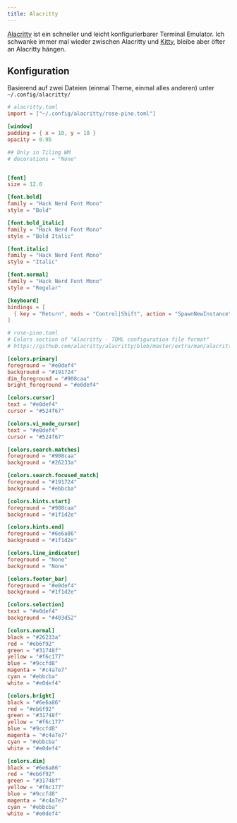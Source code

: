 ```yaml
---
title: Alacritty
---
```

[Alacritty](https://alacritty.org/) ist ein schneller und leicht konfigurierbarer Terminal Emulator. Ich schwanke immer mal wieder zwischen Alacritty und [Kitty](https://sw.kovidgoyal.net/kitty/), bleibe aber öfter an Alacritty hängen.

## Konfiguration
Basierend auf zwei Dateien (einmal Theme, einmal alles anderen) unter `~/.config/alacritty/`

```toml
# alacritty.toml
import = ["~/.config/alacritty/rose-pine.toml"]

[window]
padding = { x = 10, y = 10 }
opacity = 0.95

## Only in Tiling WM
# decorations = "None"


[font]
size = 12.0

[font.bold]
family = "Hack Nerd Font Mono"
style = "Bold"

[font.bold_italic]
family = "Hack Nerd Font Mono"
style = "Bold Italic"

[font.italic]
family = "Hack Nerd Font Mono"
style = "Italic"

[font.normal]
family = "Hack Nerd Font Mono"
style = "Regular"

[keyboard]
bindings = [
  { key = "Return", mods = "Control|Shift", action = "SpawnNewInstance" }
]
```

```toml
# rose-pine.toml
# Colors section of "Alacritty - TOML configuration file format"
# https://github.com/alacritty/alacritty/blob/master/extra/man/alacritty.5.scd#color

[colors.primary]
foreground = "#e0def4"
background = "#191724"
dim_foreground = "#908caa"
bright_foreground = "#e0def4"

[colors.cursor]
text = "#e0def4"
cursor = "#524f67"

[colors.vi_mode_cursor]
text = "#e0def4"
cursor = "#524f67"

[colors.search.matches]
foreground = "#908caa"
background = "#26233a"

[colors.search.focused_match]
foreground = "#191724"
background = "#ebbcba"

[colors.hints.start]
foreground = "#908caa"
background = "#1f1d2e"

[colors.hints.end]
foreground = "#6e6a86"
background = "#1f1d2e"

[colors.line_indicator]
foreground = "None"
background = "None"

[colors.footer_bar]
foreground = "#e0def4"
background = "#1f1d2e"

[colors.selection]
text = "#e0def4"
background = "#403d52"

[colors.normal]
black = "#26233a"
red = "#eb6f92"
green = "#31748f"
yellow = "#f6c177"
blue = "#9ccfd8"
magenta = "#c4a7e7"
cyan = "#ebbcba"
white = "#e0def4"

[colors.bright]
black = "#6e6a86"
red = "#eb6f92"
green = "#31748f"
yellow = "#f6c177"
blue = "#9ccfd8"
magenta = "#c4a7e7"
cyan = "#ebbcba"
white = "#e0def4"

[colors.dim]
black = "#6e6a86"
red = "#eb6f92"
green = "#31748f"
yellow = "#f6c177"
blue = "#9ccfd8"
magenta = "#c4a7e7"
cyan = "#ebbcba"
white = "#e0def4"
```

